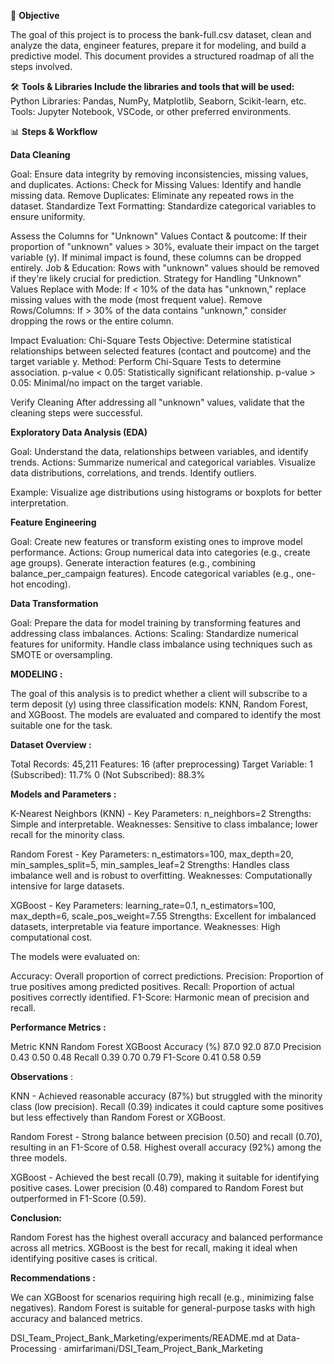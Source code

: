 🚀 **Objective**

The goal of this project is to process the bank-full.csv dataset, clean and analyze the data, engineer features, prepare it for modeling, and build a predictive model. This document provides a structured roadmap of all the steps involved.

🛠️ **Tools & Libraries Include the libraries and tools that will be used:** Python Libraries: Pandas, NumPy, Matplotlib, Seaborn, Scikit-learn, etc. Tools: Jupyter Notebook, VSCode, or other preferred environments.

📊 **Steps & Workflow**

**Data Cleaning**

Goal: Ensure data integrity by removing inconsistencies, missing values, and duplicates. Actions: Check for Missing Values: Identify and handle missing data. Remove Duplicates: Eliminate any repeated rows in the dataset. Standardize Text Formatting: Standardize categorical variables to ensure uniformity.

Assess the Columns for "Unknown" Values Contact & poutcome: If their proportion of "unknown" values > 30%, evaluate their impact on the target variable (y). If minimal impact is found, these columns can be dropped entirely. Job & Education: Rows with "unknown" values should be removed if they're likely crucial for prediction. Strategy for Handling "Unknown" Values Replace with Mode: If < 10% of the data has "unknown," replace missing values with the mode (most frequent value). Remove Rows/Columns: If > 30% of the data contains "unknown," consider dropping the rows or the entire column.

Impact Evaluation: Chi-Square Tests Objective: Determine statistical relationships between selected features (contact and poutcome) and the target variable y. Method: Perform Chi-Square Tests to determine association. p-value < 0.05: Statistically significant relationship. p-value > 0.05: Minimal/no impact on the target variable.

Verify Cleaning After addressing all "unknown" values, validate that the cleaning steps were successful.

**Exploratory Data Analysis (EDA)**

Goal: Understand the data, relationships between variables, and identify trends. Actions: Summarize numerical and categorical variables. Visualize data distributions, correlations, and trends. Identify outliers.

Example: Visualize age distributions using histograms or boxplots for better interpretation.

**Feature Engineering**

Goal: Create new features or transform existing ones to improve model performance. Actions: Group numerical data into categories (e.g., create age groups). Generate interaction features (e.g., combining balance_per_campaign features). Encode categorical variables (e.g., one-hot encoding).

**Data Transformation**

Goal: Prepare the data for model training by transforming features and addressing class imbalances. Actions: Scaling: Standardize numerical features for uniformity. Handle class imbalance using techniques such as SMOTE or oversampling.

**MODELING :**

The goal of this analysis is to predict whether a client will subscribe to a term deposit (y) using three classification models: KNN, Random Forest, and XGBoost. The models are evaluated and compared to identify the most suitable one for the task.

**Dataset Overview :**

Total Records: 45,211 Features: 16 (after preprocessing) Target Variable: 1 (Subscribed): 11.7% 0 (Not Subscribed): 88.3%

**Models and Parameters :**

K-Nearest Neighbors (KNN) - Key Parameters: n_neighbors=2 Strengths: Simple and interpretable. Weaknesses: Sensitive to class imbalance; lower recall for the minority class.

Random Forest - Key Parameters: n_estimators=100, max_depth=20, min_samples_split=5, min_samples_leaf=2 Strengths: Handles class imbalance well and is robust to overfitting. Weaknesses: Computationally intensive for large datasets.

XGBoost - Key Parameters: learning_rate=0.1, n_estimators=100, max_depth=6, scale_pos_weight=7.55 Strengths: Excellent for imbalanced datasets, interpretable via feature importance. Weaknesses: High computational cost.

The models were evaluated on:

Accuracy: Overall proportion of correct predictions. Precision: Proportion of true positives among predicted positives. Recall: Proportion of actual positives correctly identified. F1-Score: Harmonic mean of precision and recall.

**Performance Metrics :**

Metric	KNN	Random Forest	XGBoost
Accuracy (%)	87.0	92.0	87.0
Precision	0.43	0.50	0.48
Recall	0.39	0.70	0.79
F1-Score	0.41	0.58	0.59

**Observations** :

KNN - Achieved reasonable accuracy (87%) but struggled with the minority class (low precision). Recall (0.39) indicates it could capture some positives but less effectively than Random Forest or XGBoost.

Random Forest - Strong balance between precision (0.50) and recall (0.70), resulting in an F1-Score of 0.58. Highest overall accuracy (92%) among the three models.

XGBoost - Achieved the best recall (0.79), making it suitable for identifying positive cases. Lower precision (0.48) compared to Random Forest but outperformed in F1-Score (0.59).

**Conclusion:**

Random Forest has the highest overall accuracy and balanced performance across all metrics. XGBoost is the best for recall, making it ideal when identifying positive cases is critical.

**Recommendations :**

We can XGBoost for scenarios requiring high recall (e.g., minimizing false negatives). Random Forest is suitable for general-purpose tasks with high accuracy and balanced metrics.

DSI_Team_Project_Bank_Marketing/experiments/README.md at Data-Processing · amirfarimani/DSI_Team_Project_Bank_Marketing
